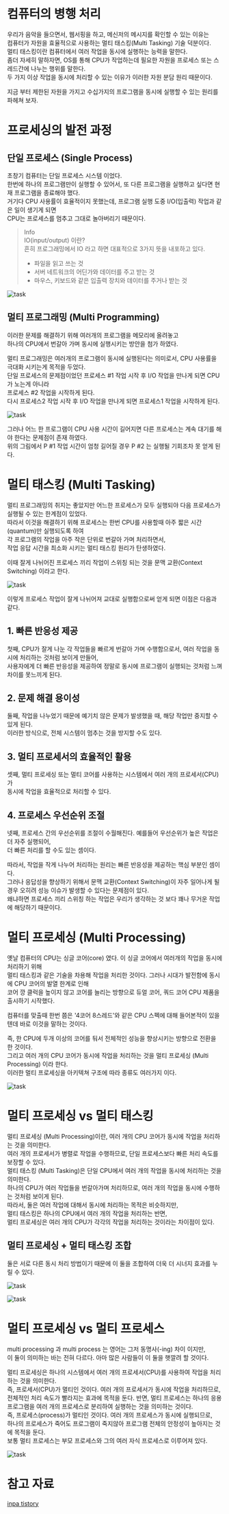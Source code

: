 # 컴퓨터의 병행 처리
우리가 음악을 들으면서, 웹서핑을 하고, 메신저의 메시지를 확인할 수 있는 이유는  
컴퓨터가 자원을 효율적으로 사용하는 멀티 태스킹(Multi Tasking) 기술 덕분이다.  
멀티 태스킹이란 컴퓨터에서 여러 작업을 동시에 실행하는 능력을 말한다.  
좀더 자세히 말하자면, OS를 통해 CPU가 작업하는데 필요한 자원을 프로세스 또는 스레드간에 나누는 행위를 말한다.  
두 가지 이상 작업을 동시에 처리할 수 있는 이유가 이러한 자원 분담 원리 때문이다.

지금 부터 제한된 자원을 가지고 수십가지의 프로그램을 동시에 실행할 수 있는 원리를 파헤쳐 보자.

# 프로세싱의 발전 과정
## 단일 프로세스 (Single Process)
초창기 컴퓨터는 단일 프로세스 시스템 이었다.  
한번에 하나의 프로그램만이 실행할 수 있어서, 또 다른 프로그램을 실행하고 싶다면 현재 프로그램을 종료해야 했다.  
거기다 CPU 사용률이 효율적이지 못했는데, 프로그램 실행 도중 I/O(입출력) 작업과 같은 일이 생기게 되면  
CPU는 프로세스를 멈추고 그대로 놀아버리기 때문이다.

> Info   
> IO(input/output) 이란?    
> 흔히 프로그래밍에서 IO 라고 하면 대표적으로 3가지 뜻을 내포하고 있다.  
> - 파일을 읽고 쓰는 것  
> - 서버 네트워크의 어딘가와 데이터를 주고 받는 것  
> - 마우스, 키보드와 같은 입출력 장치와 데이터를 주거나 받는 것

![task](./task1.PNG)

## 멀티 프로그래밍 (Multi Programming)
이러한 문제를 해결하기 위해 여러개의 프로그램을 메모리에 올려놓고  
하나의 CPU에서 번갈아 가며 동시에 실행시키는 방안을 첨가 하였다.

멀티 프로그래밍은 여러개의 프로그램이 동시에 실행된다는 의미로서, CPU 사용률을 극대화 시키는게 목적을 두었다.  
단일 프로세스의 문제점이었던 프로세스 #1 작업 시작 후 I/O 작업을 만나게 되면 CPU가 노는게 아니라  
프로세스 #2 작업을 시작하게 된다.  
다시 프로세스2 작업 시작 후 I/O 작업을 만나게 되면 프로세스1 작업을 시작하게 된다. 

![task](./task2.PNG)

그러나 어느 한 프로그램이 CPU 사용 시간이 길어지면 다른 프로세스는 계속 대기를 해야 한다는 문제점이 존재 하였다.  
위의 그림에서 P #1 작업 시간이 엄청 길어질 경우 P #2 는 실행될 기회조차 못 얻게 된다.

# 멀티 태스킹 (Multi Tasking)
멀티 프로그래밍의 취지는 좋았지만 어느한 프로세스가 모두 실행되야 다음 프로세스가 실행될 수 있는 한계점이 있었다.  
따라서 이것을 해결하기 위해 프로세스는 한번 CPU를 사용할때 아주 짧은 시간(quantum)만 실행되도록 하여  
각 프로그램의 작업을 아주 작은 단위로 번갈아 가며 처리하면서,  
작업 응답 시간을 최소화 시키는 멀티 태스킹 원리가 탄생하였다. 

이때 잘게 나뉘어진 프로세스 끼리 작업이 스위칭 되는 것을 문맥 교환(Context Switching) 이라고 한다.

![task](./task3.PNG)


이렇게 프로세스 작업이 잘게 나뉘어져 교대로 실행함으로써 얻게 되면 이점은 다음과 같다.

 

## 1. 빠른 반응성 제공
첫째, CPU가 잘게 나눈 각 작업들을 빠르게 번갈아 가며 수행함으로서, 여러 작업을 동시에 처리하는 것처럼 보이게 만들어,  
사용자에게 더 빠른 반응성을 제공하여 정말로 동시에 프로그램이 실행되는 것처럼 느껴 차이를 못느끼게 된다.

 

## 2. 문제 해결 용이성
둘째, 작업을 나누었기 때문에 예기치 않은 문제가 발생했을 때, 해당 작업만 중지할 수 있게 된다.  
이러한 방식으로, 전체 시스템이 멈추는 것을 방지할 수도 있다.

 

## 3. 멀티 프로세서의 효율적인 활용
셋째, 멀티 프로세싱 또는 멀티 코어를 사용하는 시스템에서 여러 개의 프로세서(CPU)가  
동시에 작업을 효율적으로 처리할 수 있다.

 

## 4. 프로세스 우선순위 조절
넷째, 프로세스 간의 우선순위를 조절이 수월해진다. 예를들어 우선순위가 높은 작업은 더 자주 실행되어,  
더 빠른 처리를 할 수도 있는 셈이다.

따라서, 작업을 작게 나누어 처리하는 원리는 빠른 반응성을 제공하는 핵심 부분인 셈이다.  
그러나 응답성을 향상하기 위해서 문맥 교환(Context Switching)이 자주 일어나게 될 경우 오히려 성능 이슈가 발생할 수 있다는 문제점이 있다.  
왜냐하면 프로세스 끼리 스위칭 하는 작업은 우리가 생각하는 것 보다 꽤나 무거운 작업에 해당하기 때문이다.

# 멀티 프로세싱 (Multi Processing)
옛날 컴퓨터의 CPU는 싱글 코어(core) 였다. 이 싱글 코어에서 여러개의 작업을 동시에 처리하기 위해  
멀티 태스킹과 같은 기술을 차용해 작업을 처리한 것이다. 그러나 시대가 발전함에 동시에 CPU 코어의 발열 한계로 인해  
코어 깡 클럭을 높이지 않고 코어를 늘리는 방향으로 듀얼 코어, 쿼드 코어 CPU 제품을 출시하기 시작했다. 

컴퓨터를 맞출때 한번 쯤은 '4코어 8스레드'와 같은 CPU 스펙에 대해 들어본적이 있을텐데 바로 이것을 말하는 것이다. 

즉, 한 CPU에 두개 이상의 코어를 둬서 전체적인 성능을 향상시키는 방향으로 전환을 한 것이다.  
그리고 여러 개의 CPU 코어가 동시에 작업을 처리하는 것을 멀티 프로세싱 (Multi Processing) 이라 한다.  
이러한 멀티 프로세싱을 아키텍쳐 구조에 따라 종류도 여러가지 이다.

![task](./task4.PNG)


# 멀티 프로세싱 vs 멀티 태스킹
멀티 프로세싱 (Multi Processing)이란, 여러 개의 CPU 코어가 동시에 작업을 처리하는 것을 의미한다.  
여러 개의 프로세서가 병렬로 작업을 수행하므로, 단일 프로세스보다 빠른 처리 속도를 보장할 수 있다.  
멀티 태스킹 (Multi Tasking)은 단일 CPU에서 여러 개의 작업을 동시에 처리하는 것을 의미한다.  
하나의 CPU가 여러 작업들을 번갈아가며 처리하므로, 여러 개의 작업을 동시에 수행하는 것처럼 보이게 된다.   
따라서, 둘은 여러 작업에 대해서 동시에 처리하는 목적은 비슷하지만,  
멀티 태스킹은 하나의 CPU에서 여러 개의 작업을 처리하는 반면,  
멀티 프로세싱은 여러 개의 CPU가 각각의 작업을 처리하는 것이라는 차이점이 있다. 

## 멀티 프로세싱 + 멀티 태스킹 조합
둘은 서로 다른 동시 처리 방법이기 때문에 이 둘을 조합하여 더욱 더 시너지 효과를 누릴 수 있다.

![task](./task5.PNG)

![task](./task6.PNG)

# 멀티 프로세싱 vs 멀티 프로세스
multi processing 과 multi process 는 영어는 그저 동명사(-ing) 차이 이지만,  
이 둘이 의미하는 바는 전혀 다르다. 아마 많은 사람들이 이 둘을 햇깔려 할 것이다.

멀티 프로세싱은 하나의 시스템에서 여러 개의 프로세서(CPU)를 사용하여 작업을 처리하는 것을 의미한다.  
즉, 프로세서(CPU)가 멀티인 것이다. 여러 개의 프로세서가 동시에 작업을 처리하므로,  
전체적인 처리 속도가 빨라지는 효과에 목적을 둔다.
반면, 멀티 프로세스는 하나의 응용 프로그램을 여러 개의 프로세스로 분리하여 실행하는 것을 의미하는 것이다.  
즉, 프로세스(process)가 멀티인 것이다. 여러 개의 프로세스가 동시에 실행되므로,  
하나의 프로세스가 죽어도 프로그램이 죽지않아 프로그램 전체의 안정성이 높아지는 것에 목적을 둔다.  
보통 멀티 프로세스는 부모 프로세스와 그의 여러 자식 프로세스로 이루어져 있다.

![task](./task7.PNG)

# 참고 자료
[inpa tistory](https://inpa.tistory.com/entry/%F0%9F%91%A9%E2%80%8D%F0%9F%92%BB-multi-programming-tasking-processing)
